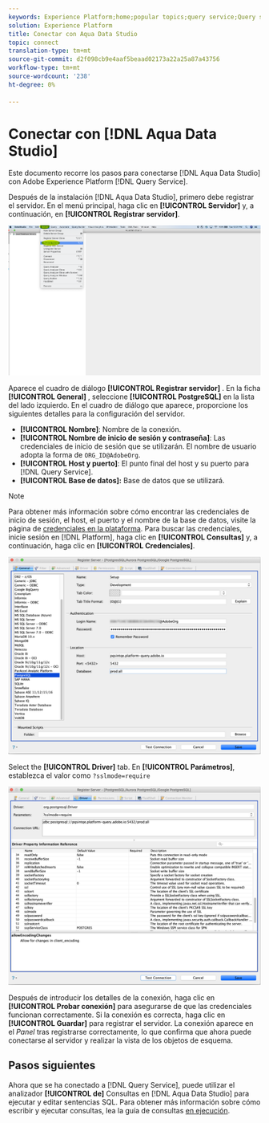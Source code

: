 ```yaml
---
keywords: Experience Platform;home;popular topics;query service;Query service;Aqua Data Studio;Aqua data studio;connect to query service;
solution: Experience Platform
title: Conectar con Aqua Data Studio
topic: connect
translation-type: tm+mt
source-git-commit: d2f098cb9e4aaf5beaad02173a22a25a87a43756
workflow-type: tm+mt
source-wordcount: '238'
ht-degree: 0%

---
```



# Conectar con [!DNL Aqua Data Studio]

Este documento recorre los pasos para conectarse [!DNL Aqua Data Studio] con Adobe Experience Platform [!DNL Query Service].

Después de la instalación [!DNL Aqua Data Studio], primero debe registrar el servidor. En el menú principal, haga clic en **[!UICONTROL Servidor]** y, a continuación, en **[!UICONTROL Registrar servidor]**.

![](../images/clients/aqua-data-studio/register-server.png)

Aparece el cuadro de diálogo **[!UICONTROL Registrar servidor]** . En la ficha **[!UICONTROL General]** , seleccione **[!UICONTROL PostgreSQL]** en la lista del lado izquierdo. En el cuadro de diálogo que aparece, proporcione los siguientes detalles para la configuración del servidor.

- **[!UICONTROL Nombre]**: Nombre de la conexión.
- **[!UICONTROL Nombre de inicio de sesión y contraseña]**: Las credenciales de inicio de sesión que se utilizarán. El nombre de usuario adopta la forma de `ORG_ID@AdobeOrg`.
- **[!UICONTROL Host y puerto]**: El punto final del host y su puerto para [!DNL Query Service].
- **[!UICONTROL Base de datos]:** Base de datos que se utilizará.

>[!NOTE]
>
>Para obtener más información sobre cómo encontrar las credenciales de inicio de sesión, el host, el puerto y el nombre de la base de datos, visite la página de [credenciales en la plataforma](https://platform.adobe.com/query/configuration). Para buscar las credenciales, inicie sesión en [!DNL Platform], haga clic en **[!UICONTROL Consultas]** y, a continuación, haga clic en **[!UICONTROL Credenciales]**.

![](../images/clients/aqua-data-studio/register-server-general-tab.png)

Select the **[!UICONTROL Driver]** tab. En **[!UICONTROL Parámetros]**, establezca el valor como `?sslmode=require`

![](../images/clients/aqua-data-studio/register-server-driver-tab.png)

Después de introducir los detalles de la conexión, haga clic en **[!UICONTROL Probar conexión]** para asegurarse de que las credenciales funcionan correctamente. Si la conexión es correcta, haga clic en **[!UICONTROL Guardar]** para registrar el servidor. La conexión aparece en el *Panel* tras registrarse correctamente, lo que confirma que ahora puede conectarse al servidor y realizar la vista de los objetos de esquema.

## Pasos siguientes

Ahora que se ha conectado a [!DNL Query Service], puede utilizar el analizador **[!UICONTROL de]** Consultas en [!DNL Aqua Data Studio] para ejecutar y editar sentencias SQL. Para obtener más información sobre cómo escribir y ejecutar consultas, lea la guía de consultas [en ejecución](../creating-queries/creating-queries.md).